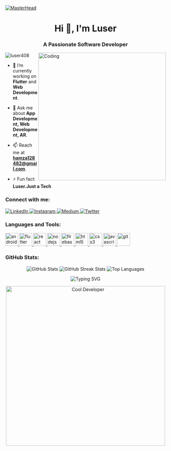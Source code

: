 <!-- Dark Themed GitHub Profile README -->
[![MasterHead](https://media.giphy.com/media/xT9IgzoKnwFNmISR8I/giphy.gif)](https://luser408.github.io)

<h1 align="center">Hi 👋, I'm Luser</h1>
<h3 align="center">A Passionate Software Developer</h3>

<img align="right" alt="Coding" width="400" src="https://media.giphy.com/media/qgQUggAC3Pfv687qPC/giphy.gif">

<p align="left"> <img src="https://komarev.com/ghpvc/?username=luser408&label=Profile%20views&color=ff69b4&style=flat" alt="luser408" /> </p>

- 🌱 I’m currently working on **Flutter** and **Web Development**.
  
- 💬 Ask me about **App Development, Web Development, AR**.
  
- 📫 Reach me at **hamza128482@gmail.com**.

- ⚡ Fun fact: **Luser.Just a Tech**

<h3 align="left">Connect with me:</h3>
<p align="left">
  <a href="https://www.linkedin.com/in/hamza-khan-8a6009230?utm_source=share&utm_campaign=share_via&utm_content=profile&utm_medium=android_app" target="_blank">
    <img align="center" src="https://img.shields.io/badge/LinkedIn-0077B5?style=for-the-badge&logo=linkedin&logoColor=white" alt="LinkedIn" />
  </a>
  <a href="https://www.instagram.com/hamza_khanjadoon?igshid=MWY3dDAwazUzaXFreA==" target="_blank">
    <img align="center" src="https://img.shields.io/badge/Instagram-E4405F?style=for-the-badge&logo=instagram&logoColor=white" alt="Instagram" />
  </a>
  <a href="https://medium.com/@hamza128482" target="_blank">
    <img align="center" src="https://img.shields.io/badge/Medium-12100E?style=for-the-badge&logo=medium&logoColor=white" alt="Medium" />
  </a>
  <a href="https://x.com/Hamza_221B?t=_GrqVsz8bC4Nt04TX8FYRA&s=09" target="_blank">
    <img align="center" src="https://img.shields.io/badge/Twitter-1DA1F2?style=for-the-badge&logo=twitter&logoColor=white" alt="Twitter" />
  </a>
</p>

<h3 align="left">Languages and Tools:</h3>
<p align="left"> 
  <a href="https://developer.android.com" target="_blank"> 
    <img src="https://img.icons8.com/color/48/000000/android-os.png" alt="android" width="40" height="40"/> 
  </a> 
  <a href="https://flutter.dev" target="_blank"> 
    <img src="https://img.icons8.com/color/48/000000/flutter.png" alt="flutter" width="40" height="40"/> 
  </a> 
  <a href="https://reactjs.org" target="_blank"> 
    <img src="https://img.icons8.com/color/48/000000/react-native.png" alt="react" width="40" height="40"/> 
  </a> 
  <a href="https://nodejs.org" target="_blank"> 
    <img src="https://img.icons8.com/color/48/000000/nodejs.png" alt="nodejs" width="40" height="40"/> 
  </a>
  <a href="https://firebase.google.com/" target="_blank"> 
    <img src="https://img.icons8.com/color/48/000000/firebase.png" alt="firebase" width="40" height="40"/> 
  </a> 
  <a href="https://www.w3schools.com/html/" target="_blank"> 
    <img src="https://img.icons8.com/color/48/000000/html-5.png" alt="html5" width="40" height="40"/> 
  </a>
  <a href="https://www.w3schools.com/css/" target="_blank"> 
    <img src="https://img.icons8.com/color/48/000000/css3.png" alt="css3" width="40" height="40"/> 
  </a>
  <a href="https://www.javascript.com/" target="_blank"> 
    <img src="https://img.icons8.com/color/48/000000/javascript.png" alt="javascript" width="40" height="40"/> 
  </a>
  <a href="https://git-scm.com/" target="_blank"> 
    <img src="https://img.icons8.com/color/48/000000/git.png" alt="git" width="40" height="40"/> 
  </a> 
</p>

<h3 align="left">GitHub Stats:</h3>
<p align="center">
  <img align="center" src="https://github-readme-stats.vercel.app/api?username=luser408&show_icons=true&theme=radical" alt="GitHub Stats" />
  <img align="center" src="https://github-readme-streak-stats.herokuapp.com/?user=luser408&theme=radical" alt="GitHub Streak Stats" />
  <img align="center" src="https://github-readme-stats.vercel.app/api/top-langs/?username=luser408&layout=compact&theme=radical" alt="Top Languages" />
</p>

<!-- Animated Footer -->
<p align="center">
  <img src="https://readme-typing-svg.herokuapp.com?font=Fira+Code&size=22&duration=4000&pause=1000&color=FF1493&background=000000&center=true&vCenter=true&width=440&lines=Passionate+Developer+%7C+Tech+Enthusiast+%7C+Coder" alt="Typing SVG" />
</p>

<!-- Cool Footer GIF -->
<p align="center">
  <img src="https://media.giphy.com/media/3o7aD5tv1ogNBtDhDi/giphy.gif" alt="Cool Developer" width="500"/>
</p>

